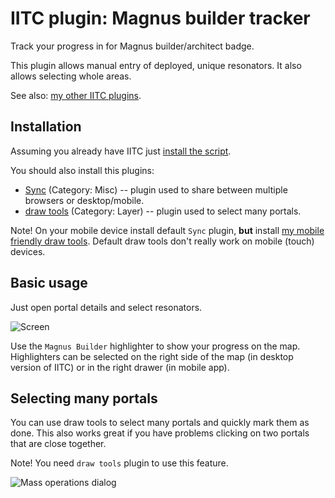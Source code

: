 # IITC plugin: Magnus builder tracker

Track your progress in for Magnus builder/architect badge.

This plugin allows manual entry of deployed, unique resonators. It also allows selecting whole areas.

See also: [my other IITC plugins](https://github.com/search?q=user%3AEccenux+iitc-plugin&type=Repositories).

Installation
------------

Assuming you already have IITC just [install the script](https://github.com/Eccenux/iitc-plugin-magnus-builder/raw/master/magnus-builder.user.js).

You should also install this plugins:
* [Sync](https://iitc.me/desktop/#plugin-sync) (Category: Misc) -- plugin used to share between multiple browsers or desktop/mobile.
* [draw tools](https://iitc.me/desktop/#plugin-draw-tools) (Category: Layer) -- plugin used to select many portals.

Note! On your mobile device install default `Sync` plugin, **but** install [my mobile friendly draw tools](https://github.com/Eccenux/iitc-plugin-draw-tools-mobile/blob/master/README.md). Default draw tools don't really work on mobile (touch) devices.

Basic usage
------------

Just open portal details and select resonators.

<img src="https://raw.githubusercontent.com/Eccenux/iitc-plugin-magnus-builder/master/screen.png" alt="Screen">

Use the `Magnus Builder` highlighter to show your progress on the map. Highlighters can be selected on the right side of the map (in desktop version of IITC) or in the right drawer (in mobile app).

Selecting many portals
------------------------

You can use draw tools to select many portals and quickly mark them as done. This also works great if you have problems clicking on two portals that are close together.

Note! You need `draw tools` plugin to use this feature.

<img src="https://raw.githubusercontent.com/Eccenux/iitc-plugin-magnus-builder/master/screen-massOps.png" alt="Mass operations dialog">

